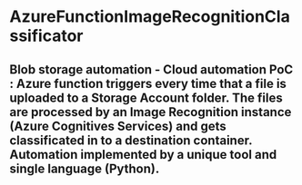 # AzureFunctionImageRecognitionClassificator

## Blob storage automation - Cloud automation PoC : Azure function triggers every time that a file is uploaded to a Storage Account folder. The files are processed by an Image Recognition instance (Azure Cognitives Services) and gets classificated in to a destination container. Automation implemented by a unique tool and single language (Python).
